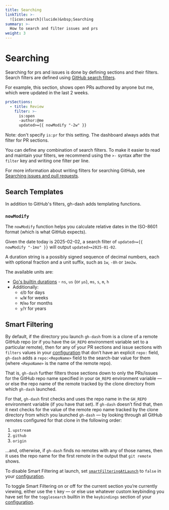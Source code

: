 ```yaml
---
title: Searching
linkTitle: >-
  ![icon:search](lucide)&nbsp;Searching
summary: >-
  How to search and filter issues and prs
weight: 3
---
```


# Searching

Searching for prs and issues is done by defining sections and their filters.
Search filters are defined using [GitHub search filters][01].

For example, this section, shows open PRs authored by anyone but me, which were updated in the last 2 weeks.

```yaml
prsSections:
  - title: Review
    filter: >-
      is:open
      -author:@me
      updated>={{ nowModify "-2w" }}
```

Note: don't specify `is:pr` for this setting. The dashboard always adds that filter for PR
sections.

You can define any combination of search filters. To make it easier to read and maintain
your filters, we recommend using the `>-` syntax after the `filter` key and writing one
filter per line.

For more information about writing filters for searching GitHub, see [Searching issues and pull requests][02].

## Search Templates

In addition to GitHub's filters, gh-dash adds templating functions.

### `nowModify`

The `nowModify` function helps you calculate relative dates in the ISO-8601 format (which is what GitHub expects).

Given the date today is 2025-02-02, a search filter of `updated>={{ nowModify "-1mo" }}` will output `updated>=2025-01-02`.

A duration string is a possibly signed sequence of decimal numbers, each with optional fraction and a unit suffix, such as `1w`, `-8h` or `1mo2w`.

The available units are:

- [Go's builtin durations](https://pkg.go.dev/time#ParseDuration) - `ns`, `us` (or `µs`), `ms`, `s`, `m`, `h`
- Additionally:
  - `d`/`D` for days
  - `w`/`W` for weeks
  - `M`/`mo` for months
  - `y`/`Y` for years

## Smart Filtering

By default, if the directory you launch `gh-dash` from is a clone of a remote GitHub repo (or if you
have the `GH_REPO` environment variable set to a particular remote), then for any of your PR
sections and issue sections with `filters` values in your [configuration](/configuration) that don’t
have an explicit `repo:` field, `gh-dash` adds a `repo:<RepoName>` field to the search-bar value for
them (where _`<RepoName>`_ is the name of the remote repo).

That is, `gh-dash` further filters those sections down to only the PRs/issues for the GitHub
repo name specified in your `GH_REPO` environment variable — or else the repo name of the remote
tracked by the clone directory from which `gh-dash` launched.

For that, `gh-dash` first checks and uses the repo name in the `GH_REPO` environment variable (if
you have that set). If `gh-dash` doesn’t find that, then it next checks for the value of the remote
repo name tracked by the clone directory from which you launched `gh-dash` — by looking through all
GitHub remotes configured for that clone in the following order:

1. `upstream`
2. `github`
3. `origin`

…and, otherwise, if `gh-dash` finds no remotes with any of those names, then it uses the repo name
for the first remote in the output that `git remote` shows.

To disable Smart Filtering at launch, set [`smartFilteringAtLaunch`](/configuration/gh-dash/#smartfilteringatlaunch)
to `false` in your [configuration](/configuration).

To toggle Smart Filtering on or off for the current section you’re currently viewing, either use the
`t` key — or else use whatever custom keybinding you have set for the `togglesearch` builtin in the
`keybindings` section of your [configuration](/configuration).

[01]: https://docs.github.com/en/search-github/searching-on-github/searching-issues-and-pull-requests
[02]: https://docs.github.com/en/search-github/getting-started-with-searching-on-github/understanding-the-search-syntax
